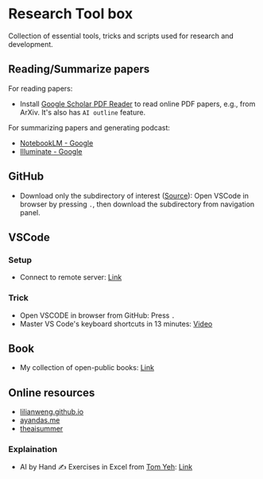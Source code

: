 # Research Tool box
Collection of essential tools, tricks and scripts used for research and development.

<!--  -->
## Reading/Summarize papers

<!-- I know you can use ChatGPT to summarize papers, but I still prefer to read the paper first, then use AI to summarize and generate podcast later. -->

For reading papers:
- Install [Google Scholar PDF Reader](https://chromewebstore.google.com/detail/google-scholar-pdf-reader/dahenjhkoodjbpjheillcadbppiidmhp) to read online PDF papers, e.g., from ArXiv. It's also has `AI outline` feature.


For summarizing papers and generating podcast:
- [NotebookLM - Google](https://notebooklm.google.com/)
- [Illuminate - Google](https://illuminate.google.com/)


<!--  -->
## GitHub
- Download only the subdirectory of interest 
([Source](https://github.com/google-research/google-research/blob/master/README.md)): 
Open VSCode in browser by pressing `.`, then download the subdirectory from navigation panel.


<!--  -->
## VSCode
### Setup
- Connect to remote server: [Link](https://code.visualstudio.com/docs/remote/ssh)

### Trick
- Open VSCODE in browser from GitHub: Press `.`
- Master VS Code's keyboard shortcuts in 13 minutes: [Video](https://www.youtube.com/watch?v=nWIRJBCjls8)


<!--  -->
## Book
- My collection of open-public books: [Link](https://ntkhoa.notion.site/4affd80b09454ba0a37132bd5c1d59e0?v=fb51a179ebd34c4d914e605b222a0fc5&pvs=4)


<!--  -->
## Online resources
- [lilianweng.github.io](https://lilianweng.github.io/)
- [ayandas.me](https://ayandas.me/blogs.html)
- [theaisummer](https://theaisummer.com/learn-ai/)

### Explaination
- AI by Hand ✍️ Exercises in Excel from [Tom Yeh](https://x.com/ProfTomYeh): 
[Link](https://github.com/ImagineAILab/ai-by-hand-excel)